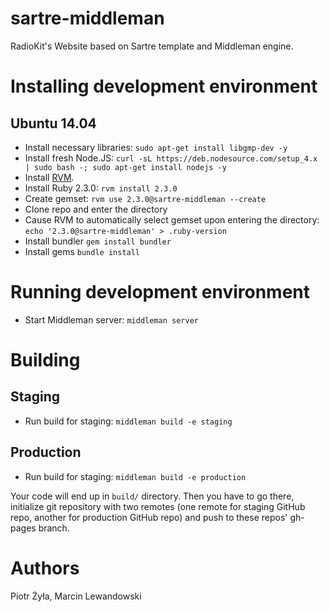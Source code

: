 # sartre-middleman

RadioKit's Website based on Sartre template and Middleman engine.

# Installing development environment

## Ubuntu 14.04

* Install necessary libraries: `sudo apt-get install libgmp-dev -y`
* Install fresh Node.JS: `curl -sL https://deb.nodesource.com/setup_4.x | sudo bash -; sudo apt-get install nodejs -y`
* Install [RVM](http://rvm.io/).
* Install Ruby 2.3.0: `rvm install 2.3.0`
* Create gemset: `rvm use 2.3.0@sartre-middleman --create`
* Clone repo and enter the directory
* Cause RVM to automatically select gemset upon entering the directory: `echo '2.3.0@sartre-middleman' > .ruby-version`
* Install bundler `gem install bundler`
* Install gems `bundle install`

# Running development environment

* Start Middleman server: `middleman server`

# Building

## Staging

* Run build for staging: `middleman build -e staging`

## Production

* Run build for staging: `middleman build -e production`

Your code will end up in `build/` directory. Then you have to go there, initialize git repository with two remotes
(one remote for staging GitHub repo, another for production GitHub repo) and push to these repos' gh-pages branch.


# Authors

Piotr Żyła, Marcin Lewandowski

